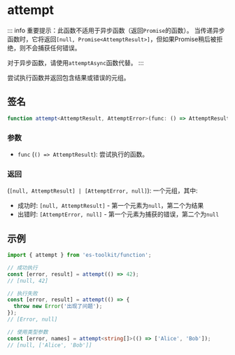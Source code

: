 # attempt

::: info
重要提示：此函数不适用于异步函数（返回`Promise`的函数）。
当传递异步函数时，它将返回`[null, Promise<AttemptResult>]`，但如果Promise稍后被拒绝，则不会捕获任何错误。

对于异步函数，请使用`attemptAsync`函数代替。
:::

尝试执行函数并返回包含结果或错误的元组。

## 签名

```typescript
function attempt<AttemptResult, AttemptError>(func: () => AttemptResult): [null, AttemptResult] | [AttemptError, null];
```

### 参数

- `func` (`() => AttemptResult`): 尝试执行的函数。

### 返回

(`[null, AttemptResult] | [AttemptError, null]`): 一个元组，其中:

- 成功时: `[null, AttemptResult]` - 第一个元素为`null`，第二个为结果
- 出错时: `[AttemptError, null]` - 第一个元素为捕获的错误，第二个为`null`

## 示例

```typescript
import { attempt } from 'es-toolkit/function';

// 成功执行
const [error, result] = attempt(() => 42);
// [null, 42]

// 执行失败
const [error, result] = attempt(() => {
  throw new Error('出现了问题');
});
// [Error, null]

// 使用类型参数
const [error, names] = attempt<string[]>(() => ['Alice', 'Bob']);
// [null, ['Alice', 'Bob']]
```
